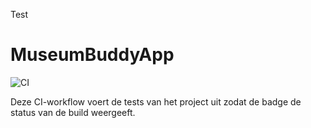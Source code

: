 Test
# MuseumBuddyApp

![CI](https://github.com/<user>/MuseumBuddyApp/actions/workflows/ci.yml/badge.svg)

Deze CI-workflow voert de tests van het project uit zodat de badge de status van de build weergeeft.
